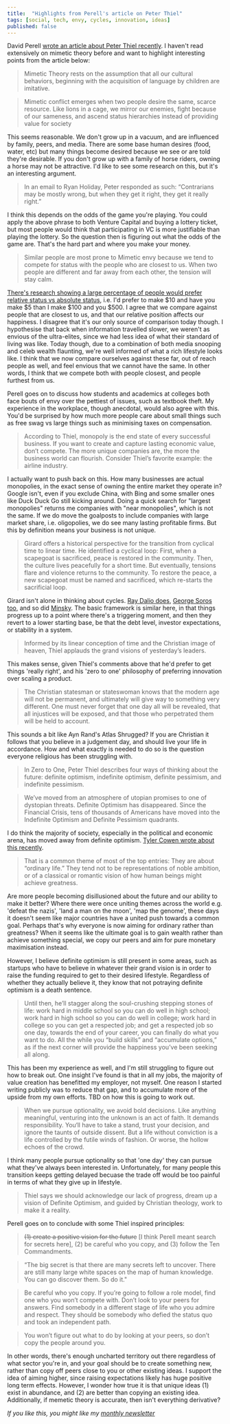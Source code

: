 ```yaml
---
title:  "Highlights from Perell's article on Peter Thiel"
tags: [social, tech, envy, cycles, innovation, ideas]
published: false
---
```


David Perell [wrote an article about Peter Thiel recently](https://www.perell.com/blog/peter-thiel "Perell"). I haven't read extensively on mimetic theory before and want to highlight interesting points from the article below:

> Mimetic Theory rests on the assumption that all our cultural behaviors, beginning with the acquisition of language by children are imitative. 

> Mimetic conflict emerges when two people desire the same, scarce resource. Like lions in a cage, we mirror our enemies, fight because of our sameness, and ascend status hierarchies instead of providing value for society

This seems reasonable. We don't grow up in a vacuum, and are influenced by family, peers, and media. There are some base human desires (food, water, etc) but many things become desired because we see or are told they're desirable. If you don't grow up with a family of horse riders, owning a horse may not be attractive. I'd like to see some research on this, but it's an interesting argument. 

> In an email to Ryan Holiday, Peter responded as such: “Contrarians may be mostly wrong, but when they get it right, they get it really right.”

I think this depends on the odds of the game you're playing. You could apply the above phrase to both Venture Capital and buying a lottery ticket, but most people would think that participating in VC is more justifiable than playing the lottery. So the question then is figuring out what the odds of the game are. That's the hard part and where you make your money.

> Similar people are most prone to Mimetic envy because we tend to compete for status with the people who are closest to us. When two people are different and far away from each other, the tension will stay calm. 

[There's research showing a large percentage of people would prefer relative status vs absolute status](https://www.albany.edu/~gs149266/Solnick%20&%20Hemenway%20(1998)%20-%20Positional%20concerns.pdf "positional"), i.e. I'd prefer to make $10 and have you make $5 than I make $100 and you $500. I agree that we compare against people that are closest to us, and that our relative position affects our happiness. I disagree that it's our only source of comparison today though. I hypothesise that back when information travelled slower, we weren't as envious of the ultra-elites, since we had less idea of what their standard of living was like. Today though, due to a combination of both media snooping and celeb wealth flaunting, we're well informed of what a rich lifestyle looks like. I think that we now compare ourselves against these far, out of reach people as well, and feel envious that we cannot have the same. In other words, I think that we compete both with people closest, and people furthest from us. 

Perell goes on to discuss how students and academics at colleges both face bouts of envy over the pettiest of issues, such as textbook theft. My experience in the workplace, though anecdotal, would also agree with this. You'd be surprised by how much more people care about small things such as free swag vs large things such as minimising taxes on compensation.

> According to Thiel, monopoly is the end state of every successful business. If you want to create and capture lasting economic value, don’t compete. The more unique companies are, the more the business world can flourish. Consider Thiel’s favorite example: the airline industry. 

I actually want to push back on this. How many businesses are actual monopolies, in the exact sense of owning the entire market they operate in? Google isn't, even if you exclude China, with Bing and some smaller ones like Duck Duck Go still kicking around. Doing a quick search for "largest monopolies" returns me companies with "near monopolies", which is not the same. If we do move the goalposts to include companies with large market share, i.e. oligopolies, we do see many lasting profitable firms. But this by definition means your business is not unique. 

> Girard offers a historical perspective for the transition from cyclical time to linear time. He identified a cyclical loop: First, when a scapegoat is sacrificed, peace is restored in the community. Then, the culture lives peacefully for a short time. But eventually, tensions flare and violence returns to the community. To restore the peace, a new scapegoat must be named and sacrificed, which re-starts the sacrificial loop. 

Girard isn't alone in thinking about cycles. [Ray Dalio does](https://economicprinciples.org/ "Dalio"), [George Soros too,](https://www.georgesoros.com/2014/01/13/fallibility-reflexivity-and-the-human-uncertainty-principle-2/ "Soros") and so did [Minsky](https://en.wikipedia.org/wiki/Minsky_moment "Minsky"). The basic framework is similar here, in that things progress up to a point where there's a triggering moment, and then they revert to a lower starting base, be that the debt level, investor expectations, or stability in a system. 

> Informed by its linear conception of time and the Christian image of heaven, Thiel applauds the grand visions of yesterday’s leaders.

This makes sense, given Thiel's comments above that he'd prefer to get things 'really right', and his 'zero to one' philosophy of preferring innovation over scaling a product. 

> The Christian statesman or stateswoman knows that the modern age will not be permanent, and ultimately will give way to something very different. One must never forget that one day all will be revealed, that all injustices will be exposed, and that those who perpetrated them will be held to account.

This sounds a bit like Ayn Rand's Atlas Shrugged? If you are Christian it follows that you believe in a judgement day, and should live your life in accordance. How and what exactly is needed to do so is the question everyone religious has been struggling with.

> In Zero to One, Peter Thiel describes four ways of thinking about the future: definite optimism, indefinite optimism, definite pessimism, and indefinite pessimism.

> We’ve moved from an atmosphere of utopian promises to one of dystopian threats. Definite Optimism has disappeared. Since the Financial Crisis, tens of thousands of Americans have moved into the Indefinite Optimism and Definite Pessimism quadrants. 

I do think the majority of society, especially in the political and economic arena, has moved away from definite optimism. [Tyler Cowen wrote about this recently](https://www.bloomberg.com/opinion/articles/2019-08-29/patreon-s-top-50-list-values-the-ordinary-over-the-transcendent "Tyler").

  > That is a common theme of most of the top entries: They are about “ordinary life.” They tend not to be representations of noble ambition, or of a classical or romantic vision of how human beings might achieve greatness.
    
Are more people becoming disillusioned about the future and our ability to make it better? Where there were once uniting themes across the world e.g. 'defeat the nazis', 'land a man on the moon', 'map the genome', these days it doesn't seem like major countries have a united push towards a common goal. Perhaps that's why everyone is now aiming for ordinary rather than greatness? When it seems like the ultimate goal is to gain wealth rather than achieve something special, we copy our peers and aim for pure monetary maximisation instead.

However, I believe definite optimism is still present in some areas, such as startups who have to believe in whatever their grand vision is in order to raise the funding required to get to their desired lifestyle. Regardless of whether they actually believe it, they know that not potraying definite optimism is a death sentence.

> Until then, he’ll stagger along the soul-crushing stepping stones of life: work hard in middle school so you can do well in high school; work hard in high school so you can do well in college; work hard in college so you can get a respected job; and get a respected job so one day, towards the end of your career, you can finally do what you want to do. All the while you “build skills” and “accumulate options,” as if the next corner will provide the happiness you’ve been seeking all along. 

This has been my experience as well, and I'm still struggling to figure out how to break out. One insight I've found is that in all my jobs, the majority of value creation has benefitted my employer, not myself. One reason I started writing publicly was to reduce that gap, and to accumulate more of the upside from my own efforts. TBD on how this is going to work out. 

> When we pursue optionality, we avoid bold decisions. Like anything meaningful, venturing into the unknown is an act of faith. It demands responsibility. You‘ll have to take a stand, trust your decision, and ignore the taunts of outside dissent. But a life without conviction is a life controlled by the futile winds of fashion. Or worse, the hollow echoes of the crowd.

I think many people pursue optionality so that 'one day' they can pursue what they've always been interested in. Unfortunately, for many people this transition keeps getting delayed becuase the trade off would be too painful in terms of what they give up in lifestyle. 

> Thiel says we should acknowledge our lack of progress, dream up a vision of Definite Optimism, and guided by Christian theology, work to make it a reality.

Perell goes on to conclude with some Thiel inspired principles:

> ~~(1) create a positive vision for the future~~ \[I think Perell meant search for secrets here\], (2) be careful who you copy, and (3) follow the Ten Commandments. 

> “The big secret is that there are many secrets left to uncover. There are still many large white spaces on the map of human knowledge. You can go discover them. So do it."

> Be careful who you copy. If you’re going to follow a role model, find one who you won’t compete with. Don’t look to your peers for answers. Find somebody in a different stage of life who you admire and respect. They should be somebody who defied the status quo and took an independent path.

> You won’t figure out what to do by looking at your peers, so don’t copy the people around you.

In other words, there's enough uncharted territory out there regardless of what sector you're in, and your goal should be to create something new, rather than copy off peers close to you or other existing ideas. I support the idea of aiming higher, since raising expectations likely has huge positive long term effects. However, I wonder how true it is that unique ideas (1) exist in abundance, and (2) are better than copying an existing idea. Additionally, if memetic theory is accurate, then isn't everything derivative?  

*If you like this, you might like my [monthly newsletter](https://avoidboringpeople.substack.com/ "ABP")*
